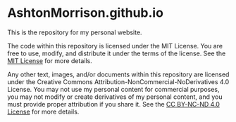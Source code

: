 # AshtonMorrison.github.io

This is the repository for my personal website.

The code within this repository is licensed under the MIT License. You are free to use, modify, and distribute it under the terms of the license. See the [MIT License](LICENSE-MIT) for more details.

Any other text, images, and/or documents within this repository are licensed under the Creative Commons Attribution-NonCommercial-NoDerivatives 4.0 License. You may not use my personal content for commercial purposes, you may not modify or create derivatives of my personal content, and you must provide proper attribution if you share it. See the [CC BY-NC-ND 4.0 License](LICENSE-CC-BY-NC-ND-Four) for more details.

